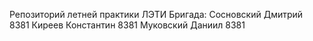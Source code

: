 Репозиторий летней практики ЛЭТИ
Бригада:
Сосновский Дмитрий 8381
Киреев Константин 8381
Муковский Даниил 8381
